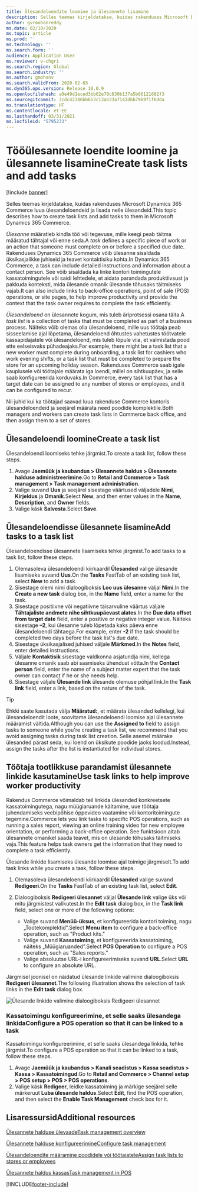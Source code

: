 ```yaml
---
title: Ülesandeloendite loomine ja ülesannete lisamine
description: Selles teemas kirjeldatakse, kuidas rakenduses Microsoft Dynamics 365 Commerce luua ülesandeloendeid ja lisada neile ülesandeid.
author: gvrmohanreddy
ms.date: 02/10/2020
ms.topic: article
ms.prod: ''
ms.technology: ''
ms.search.form: ''
audience: Application User
ms.reviewer: v-chgri
ms.search.region: Global
ms.search.industry: ''
ms.author: gmohanv
ms.search.validFrom: 2020-02-03
ms.dyn365.ops.version: Release 10.0.9
ms.openlocfilehash: a0e49d1eced3bb62e78c630b137a5b86121682f3
ms.sourcegitcommit: 3cdc42346bb653c13ab33a7142dbb7969f1f6dda
ms.translationtype: HT
ms.contentlocale: et-EE
ms.lasthandoff: 03/31/2021
ms.locfileid: "5795233"
---
```

# <a name="create-task-lists-and-add-tasks"></a><span data-ttu-id="572f0-103">Tööülesannete loendite loomine ja ülesannete lisamine</span><span class="sxs-lookup"><span data-stu-id="572f0-103">Create task lists and add tasks</span></span>

[!include [banner](includes/banner.md)]

<span data-ttu-id="572f0-104">Selles teemas kirjeldatakse, kuidas rakenduses Microsoft Dynamics 365 Commerce luua ülesandeloendeid ja lisada neile ülesandeid.</span><span class="sxs-lookup"><span data-stu-id="572f0-104">This topic describes how to create task lists and add tasks to them in Microsoft Dynamics 365 Commerce.</span></span>

<span data-ttu-id="572f0-105">*Ülesanne* määratleb kindla töö või tegevuse, mille keegi peab täitma määratud tähtajal või enne seda.</span><span class="sxs-lookup"><span data-stu-id="572f0-105">A *task* defines a specific piece of work or an action that someone must complete on or before a specified due date.</span></span> <span data-ttu-id="572f0-106">Rakenduses Dynamics 365 Commerce võib ülesanne sisaldada üksikasjalikke juhiseid ja teavet kontaktisiku kohta.</span><span class="sxs-lookup"><span data-stu-id="572f0-106">In Dynamics 365 Commerce, a task can include detailed instructions and information about a contact person.</span></span> <span data-ttu-id="572f0-107">See võib sisaldada ka linke kontori toimingutele kassatoimingutele või saidi lehtedele, et aidata parandada produktiivsust ja pakkuda konteksti, mida ülesande omanik ülesande tõhusaks täitmiseks vajab.</span><span class="sxs-lookup"><span data-stu-id="572f0-107">It can also include links to back-office operations, point of sale (POS) operations, or site pages, to help improve productivity and provide the context that the task owner requires to complete the task efficiently.</span></span>

<span data-ttu-id="572f0-108">*Ülesandeloend* on ülesannete kogum, mis tuleb äriprotsessi osana täita.</span><span class="sxs-lookup"><span data-stu-id="572f0-108">A *task list* is a collection of tasks that must be completed as part of a business process.</span></span> <span data-ttu-id="572f0-109">Näiteks võib olemas olla ülesandeloend, mille uus töötaja peab sisseelamise ajal lõpetama, ülesandeloend õhtustes vahetustes töötvatele kassapidajatele või ülesandeloend, mis tuleb lõpule viia, et valmistada pood ette eelseisvaks pühadeajaks.</span><span class="sxs-lookup"><span data-stu-id="572f0-109">For example, there might be a task list that a new worker must complete during onboarding, a task list for cashiers who work evening shifts, or a task list that must be completed to prepare the store for an upcoming holiday season.</span></span> <span data-ttu-id="572f0-110">Rakenduses Commerce saab igale kauplusele või töötajale määrata iga loendi, millel on sihtkuupäev, ja selle saab konfigureerida korduvaks.</span><span class="sxs-lookup"><span data-stu-id="572f0-110">In Commerce, every task list that has a target date can be assigned to any number of stores or employees, and it can be configured to recur.</span></span>

<span data-ttu-id="572f0-111">Nii juhid kui ka töötajad saavad luua rakenduse Commerce kontoris ülesandeloendeid ja seejärel määrata need poodide komplektile.</span><span class="sxs-lookup"><span data-stu-id="572f0-111">Both managers and workers can create task lists in Commerce back office, and then assign them to a set of stores.</span></span>

## <a name="create-a-task-list"></a><span data-ttu-id="572f0-112">Ülesandeloendi loomine</span><span class="sxs-lookup"><span data-stu-id="572f0-112">Create a task list</span></span>

<span data-ttu-id="572f0-113">Ülesandeloendi loomiseks tehke järgmist.</span><span class="sxs-lookup"><span data-stu-id="572f0-113">To create a task list, follow these steps.</span></span>

1. <span data-ttu-id="572f0-114">Avage **Jaemüük ja kaubandus \> Ülesannete haldus \> Ülesannete halduse administreerimine**.</span><span class="sxs-lookup"><span data-stu-id="572f0-114">Go to **Retail and Commerce \> Task management \> Task management administration**.</span></span>
1. <span data-ttu-id="572f0-115">Valige suvand **Uus** ja seejärel sisestage väärtused väljadele **Nimi**, **Kirjeldus** ja **Omanik**.</span><span class="sxs-lookup"><span data-stu-id="572f0-115">Select **New**, and then enter values in the **Name**, **Description**, and **Owner** fields.</span></span>
1. <span data-ttu-id="572f0-116">Valige käsk **Salvesta**.</span><span class="sxs-lookup"><span data-stu-id="572f0-116">Select **Save**.</span></span>

## <a name="add-tasks-to-a-task-list"></a><span data-ttu-id="572f0-117">Ülesandeloendisse ülesannete lisamine</span><span class="sxs-lookup"><span data-stu-id="572f0-117">Add tasks to a task list</span></span>

<span data-ttu-id="572f0-118">Ülesandeloendisse ülesannete lisamiseks tehke järgmist.</span><span class="sxs-lookup"><span data-stu-id="572f0-118">To add tasks to a task list, follow these steps.</span></span>
 
1. <span data-ttu-id="572f0-119">Olemasoleva ülesandeloendi kiirkaardil **Ülesanded** valige ülesande lisamiseks suvand **Uus**.</span><span class="sxs-lookup"><span data-stu-id="572f0-119">On the **Tasks** FastTab of an existing task list, select **New** to add a task.</span></span>
1. <span data-ttu-id="572f0-120">Sisestage olemi nimi dialoogiboksis **Loo uus ülesanne** väljal **Nimi**.</span><span class="sxs-lookup"><span data-stu-id="572f0-120">In the **Create a new task** dialog box, in the **Name** field, enter a name for the task.</span></span>
1. <span data-ttu-id="572f0-121">Sisestage positiivne või negatiivne täisarvuline väärtus väljale **Tähtajaliste andmete nihe sihtkuupäevast alates**.</span><span class="sxs-lookup"><span data-stu-id="572f0-121">In the **Due data offset from target date** field, enter a positive or negative integer value.</span></span> <span data-ttu-id="572f0-122">Näiteks sisestage **–2**, kui ülesanne tuleb lõpetada kaks päeva enne ülesandeloendi tähtaega.</span><span class="sxs-lookup"><span data-stu-id="572f0-122">For example, enter **-2** if the task should be completed two days before the task list's due date.</span></span>
1. <span data-ttu-id="572f0-123">Sisestage üksikasjalised juhised väljale **Märkmed**.</span><span class="sxs-lookup"><span data-stu-id="572f0-123">In the **Notes** field, enter detailed instructions.</span></span>
1. <span data-ttu-id="572f0-124">Väljale **Kontaktisik** sisestage valdkonna asjatundja nimi, kellega ülesanne omanik saab abi saamiseks ühendust võtta.</span><span class="sxs-lookup"><span data-stu-id="572f0-124">In the **Contact person** field, enter the name of a subject matter expert that the task owner can contact if he or she needs help.</span></span>
1. <span data-ttu-id="572f0-125">Sisestage väljale **Ülesande link** ülesande olemuse põhjal link.</span><span class="sxs-lookup"><span data-stu-id="572f0-125">In the **Task link** field, enter a link, based on the nature of the task.</span></span>

> [!TIP]
> <span data-ttu-id="572f0-126">Ehkki saate kasutada välja **Määratud:**, et määrata ülesanded kellelegi, kui ülesandeloendit loote, soovitame ülesandeloendi loomise ajal ülesannete määramist vältida.</span><span class="sxs-lookup"><span data-stu-id="572f0-126">Although you can use the **Assigned to** field to assign tasks to someone while you're creating a task list, we recommend that you avoid assigning tasks during task list creation.</span></span> <span data-ttu-id="572f0-127">Selle asemel määrake ülesanded pärast seda, kui loend on üksikute poodide jaoks loodud.</span><span class="sxs-lookup"><span data-stu-id="572f0-127">Instead, assign the tasks after the list is instantiated for individual stores.</span></span>

## <a name="use-task-links-to-help-improve-worker-productivity"></a><span data-ttu-id="572f0-128">Töötaja tootlikkuse parandamist ülesannete linkide kasutamine</span><span class="sxs-lookup"><span data-stu-id="572f0-128">Use task links to help improve worker productivity</span></span>

<span data-ttu-id="572f0-129">Rakendus Commerce võimaldab teil linkida ülesanded konkreetsete kassatoimingutega, nagu müügiaruande käitamine, uue töötaja juhendamiseks veebipõhise õppevideo vaatamine või kontoritoimingute tegemine.</span><span class="sxs-lookup"><span data-stu-id="572f0-129">Commerce lets you link tasks to specific POS operations, such as running a sales report, viewing an online training video for new employee orientation, or performing a back-office operation.</span></span> <span data-ttu-id="572f0-130">See funktsioon aitab ülesannete omanikel saada teavet, mis on ülesande tõhusaks täitmiseks vaja.</span><span class="sxs-lookup"><span data-stu-id="572f0-130">This feature helps task owners get the information that they need to complete a task efficiently.</span></span>

<span data-ttu-id="572f0-131">Ülesande linkide lisamiseks ülesande loomise ajal toimige järgmiselt.</span><span class="sxs-lookup"><span data-stu-id="572f0-131">To add task links while you create a task, follow these steps.</span></span>

1. <span data-ttu-id="572f0-132">Olemasoleva ülesandeloendi kiirkaardil **Ülesanded** valige suvand **Redigeeri**.</span><span class="sxs-lookup"><span data-stu-id="572f0-132">On the **Tasks** FastTab of an existing task list, select **Edit**.</span></span>
1. <span data-ttu-id="572f0-133">Dialoogiboksis **Redigeeri ülesannet** väljal **Ülesande link** valige üks või mitu järgmistest valikutest.</span><span class="sxs-lookup"><span data-stu-id="572f0-133">In the **Edit task** dialog box, in the **Task link** field, select one or more of the following options:</span></span>

    - <span data-ttu-id="572f0-134">Valige suvand **Menüü-üksus**, et konfigureerida kontori toiming, nagu „Tootekomplektid”.</span><span class="sxs-lookup"><span data-stu-id="572f0-134">Select **Menu item** to configure a back-office operation, such as "Product kits."</span></span>
    - <span data-ttu-id="572f0-135">Valige suvand **Kassatoiming**, et konfigureerida kassatoiming, näiteks „Müügiaruanded”.</span><span class="sxs-lookup"><span data-stu-id="572f0-135">Select **POS Operation** to configure a POS operation, such as "Sales reports."</span></span>
    - <span data-ttu-id="572f0-136">Valige absoluutse URL-i konfigureerimiseks suvand **URL**.</span><span class="sxs-lookup"><span data-stu-id="572f0-136">Select **URL** to configure an absolute URL.</span></span>

<span data-ttu-id="572f0-137">Järgmisel joonisel on näidatud ülesande linkide valimine dialoogiboksis **Redigeeri ülesannet**.</span><span class="sxs-lookup"><span data-stu-id="572f0-137">The following illustration shows the selection of task links in the **Edit task** dialog box.</span></span>

![Ülesande linkide valimine dialoogiboksis Redigeeri ülesannet](media/HQ-POS-Tasks-Linking.png)

### <a name="configure-a-pos-operation-so-that-it-can-be-linked-to-a-task"></a><span data-ttu-id="572f0-139">Kassatoimingu konfigureerimine, et selle saaks ülesandega linkida</span><span class="sxs-lookup"><span data-stu-id="572f0-139">Configure a POS operation so that it can be linked to a task</span></span>

<span data-ttu-id="572f0-140">Kassatoimingu konfigureerimine, et selle saaks ülesandega linkida, tehke järgmist.</span><span class="sxs-lookup"><span data-stu-id="572f0-140">To configure a POS operation so that it can be linked to a task, follow these steps.</span></span>

1. <span data-ttu-id="572f0-141">Avage **Jaemüük ja kaubandus \> Kanali seadistus \> Kassa seadistus \> Kassa \> Kassatoimingud**.</span><span class="sxs-lookup"><span data-stu-id="572f0-141">Go to **Retail and Commerce \> Channel setup \> POS setup \> POS \> POS operations**.</span></span>
1. <span data-ttu-id="572f0-142">Valige käsk **Redigeer**, leidke kassatoiming ja märkige seejärel selle märkeruut **Luba ülesande haldus**.</span><span class="sxs-lookup"><span data-stu-id="572f0-142">Select **Edit**, find the POS operation, and then select the **Enable Task Management** check box for it.</span></span>

## <a name="additional-resources"></a><span data-ttu-id="572f0-143">Lisaressursid</span><span class="sxs-lookup"><span data-stu-id="572f0-143">Additional resources</span></span>

[<span data-ttu-id="572f0-144">Ülesannete halduse ülevaade</span><span class="sxs-lookup"><span data-stu-id="572f0-144">Task management overview</span></span>](task-mgmt-overview.md)

[<span data-ttu-id="572f0-145">Ülesannete halduse konfigureerimine</span><span class="sxs-lookup"><span data-stu-id="572f0-145">Configure task management</span></span>](task-mgmt-configure.md)

[<span data-ttu-id="572f0-146">Ülesandeloendite määramine poodidele või töötajatele</span><span class="sxs-lookup"><span data-stu-id="572f0-146">Assign task lists to stores or employees</span></span>](task-mgmt-assign-lists.md)

[<span data-ttu-id="572f0-147">Ülesannete haldus kassas</span><span class="sxs-lookup"><span data-stu-id="572f0-147">Task management in POS</span></span>](task-mgmt-POS.md)


[!INCLUDE[footer-include](../includes/footer-banner.md)]
